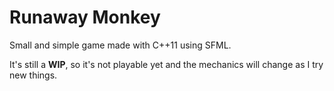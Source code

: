 # Runaway Monkey

Small and simple game made with C++11 using SFML.

It's still a **WIP**, so it's not playable yet and the mechanics will change as I try new things.
